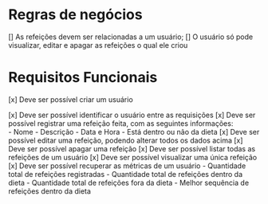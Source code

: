 # Regras de negócios
[] As refeições devem ser relacionadas a um usuário;
[] O usuário só pode visualizar, editar e apagar as refeições o qual ele criou

# Requisitos Funcionais

[x] Deve ser possível criar um usuário

[x] Deve ser possível identificar o usuário entre as requisições
[x] Deve ser possível registrar uma refeição feita, com as seguintes informações:    
    - Nome
    - Descrição
    - Data e Hora
    - Está dentro ou não da dieta
[x] Deve ser possível editar uma refeição, podendo alterar todos os dados acima
[x] Deve ser possível apagar uma refeição
[x] Deve ser possível listar todas as refeições de um usuário
[x] Deve ser possível visualizar uma única refeição
[x] Deve ser possível recuperar as métricas de um usuário
    - Quantidade total de refeições registradas
    - Quantidade total de refeições dentro da dieta
    - Quantidade total de refeições fora da dieta
    - Melhor sequência de refeições dentro da dieta

